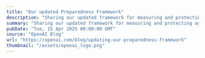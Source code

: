 ```yaml
---
title: "Our updated Preparedness Framework"
description: "Sharing our updated framework for measuring and protecting against severe harm from frontier AI capabilities."
summary: "Sharing our updated framework for measuring and protecting against severe harm from frontier AI capabilities."
pubDate: "Tue, 15 Apr 2025 00:00:00 GMT"
source: "OpenAI Blog"
url: "https://openai.com/blog/updating-our-preparedness-framework"
thumbnail: "/assets/openai_logo.png"
---
```


